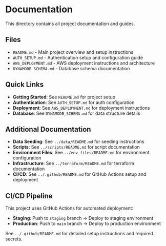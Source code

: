 # Documentation

This directory contains all project documentation and guides.

## Files

- `README.md` - Main project overview and setup instructions
- `AUTH_SETUP.md` - Authentication setup and configuration guide
- `AWS_DEPLOYMENT.md` - AWS deployment instructions and architecture
- `DYNAMODB_SCHEMA.md` - Database schema documentation

## Quick Links

- **Getting Started**: See `README.md` for project setup
- **Authentication**: See `AUTH_SETUP.md` for auth configuration
- **Deployment**: See `AWS_DEPLOYMENT.md` for deployment instructions
- **Database**: See `DYNAMODB_SCHEMA.md` for data structure details

## Additional Documentation

- **Data Seeding**: See `../data/README.md` for seeding instructions
- **Scripts**: See `../scripts/README.md` for script documentation
- **Environment Files**: See `../env_files/README.md` for environment configuration
- **Infrastructure**: See `../terraform/README.md` for terraform documentation
- **CI/CD**: See `../.github/README.md` for GitHub Actions setup and deployment

## CI/CD Pipeline

This project uses GitHub Actions for automated deployment:

- **Staging**: Push to `staging` branch → Deploy to staging environment
- **Production**: Push to `main` branch → Deploy to production environment

See `../.github/README.md` for detailed setup instructions and required secrets.